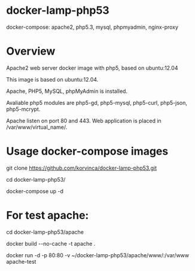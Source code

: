 # docker-lamp-php53
docker-compose: apache2, php5.3, mysql, phpmyadmin, nginx-proxy

# Overview

Apache2 web server docker image with php5, based on ubuntu:12.04

This image is based on ubuntu:12.04.

Apache, PHP5, MySQL, phpMyAdmin is installed.

Avaliable php5 modules are php5-gd, php5-mysql, php5-curl, php5-json, php5-mcrypt.

Apache listen on port 80 and 443.
Web application is placed in /var/www/virtual_name/.

# Usage docker-compose images
git clone https://github.com/korvinca/docker-lamp-php53.git

cd docker-lamp-php53/

docker-compose up -d

# For test apache: 

cd docker-lamp-php53/apache

docker build --no-cache -t apache .

docker run -d -p 80:80 -v ~/docker-lamp-php53/apache/www/:/var/www apache-test
